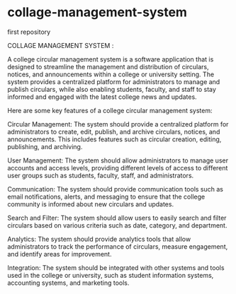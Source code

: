# collage-management-system
first repository


COLLAGE MANAGEMENT SYSTEM :

A college circular management system is a software application that is designed to streamline the management and distribution of circulars, notices, and announcements within a college or university setting. The system provides a centralized platform for administrators to manage and publish circulars, while also enabling students, faculty, and staff to stay informed and engaged with the latest college news and updates.

Here are some key features of a college circular management system:

Circular Management: The system should provide a centralized platform for administrators to create, edit, publish, and archive circulars, notices, and announcements. This includes features such as circular creation, editing, publishing, and archiving.

User Management: The system should allow administrators to manage user accounts and access levels, providing different levels of access to different user groups such as students, faculty, staff, and administrators.

Communication: The system should provide communication tools such as email notifications, alerts, and messaging to ensure that the college community is informed about new circulars and updates.

Search and Filter: The system should allow users to easily search and filter circulars based on various criteria such as date, category, and department.

Analytics: The system should provide analytics tools that allow administrators to track the performance of circulars, measure engagement, and identify areas for improvement.

Integration: The system should be integrated with other systems and tools used in the college or university, such as student information systems, accounting systems, and marketing tools.
